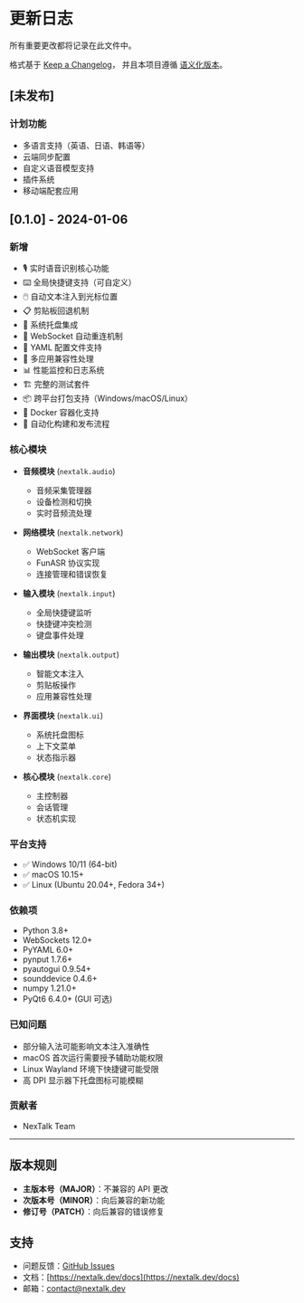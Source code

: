 # 更新日志

所有重要更改都将记录在此文件中。

格式基于 [Keep a Changelog](https://keepachangelog.com/zh-CN/1.0.0/)，
并且本项目遵循 [语义化版本](https://semver.org/lang/zh-CN/)。

## [未发布]

### 计划功能
- 多语言支持（英语、日语、韩语等）
- 云端同步配置
- 自定义语音模型支持
- 插件系统
- 移动端配套应用

## [0.1.0] - 2024-01-06

### 新增
- 🎙️ 实时语音识别核心功能
- ⌨️ 全局快捷键支持（可自定义）
- 🖱️ 自动文本注入到光标位置
- 📋 剪贴板回退机制
- 🔧 系统托盘集成
- 🔄 WebSocket 自动重连机制
- 📝 YAML 配置文件支持
- 🎯 多应用兼容性处理
- 📊 性能监控和日志系统
- 🏗️ 完整的测试套件
- 📦 跨平台打包支持（Windows/macOS/Linux）
- 🐳 Docker 容器化支持
- 🔨 自动化构建和发布流程

### 核心模块
- **音频模块** (`nextalk.audio`)
  - 音频采集管理器
  - 设备检测和切换
  - 实时音频流处理
  
- **网络模块** (`nextalk.network`)
  - WebSocket 客户端
  - FunASR 协议实现
  - 连接管理和错误恢复
  
- **输入模块** (`nextalk.input`)
  - 全局快捷键监听
  - 快捷键冲突检测
  - 键盘事件处理
  
- **输出模块** (`nextalk.output`)
  - 智能文本注入
  - 剪贴板操作
  - 应用兼容性处理
  
- **界面模块** (`nextalk.ui`)
  - 系统托盘图标
  - 上下文菜单
  - 状态指示器
  
- **核心模块** (`nextalk.core`)
  - 主控制器
  - 会话管理
  - 状态机实现

### 平台支持
- ✅ Windows 10/11 (64-bit)
- ✅ macOS 10.15+
- ✅ Linux (Ubuntu 20.04+, Fedora 34+)

### 依赖项
- Python 3.8+
- WebSockets 12.0+
- PyYAML 6.0+
- pynput 1.7.6+
- pyautogui 0.9.54+
- sounddevice 0.4.6+
- numpy 1.21.0+
- PyQt6 6.4.0+ (GUI 可选)

### 已知问题
- 部分输入法可能影响文本注入准确性
- macOS 首次运行需要授予辅助功能权限
- Linux Wayland 环境下快捷键可能受限
- 高 DPI 显示器下托盘图标可能模糊

### 贡献者
- NexTalk Team

---

## 版本规则

- **主版本号（MAJOR）**：不兼容的 API 更改
- **次版本号（MINOR）**：向后兼容的新功能
- **修订号（PATCH）**：向后兼容的错误修复

## 支持

- 问题反馈：[GitHub Issues](https://github.com/nextalk/nextalk/issues)
- 文档：[https://nextalk.dev/docs](https://nextalk.dev/docs)
- 邮箱：contact@nextalk.dev